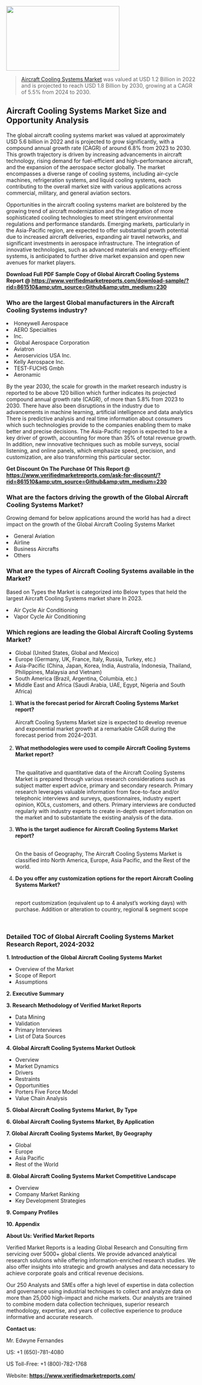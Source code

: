 <img src="https://ffe5etoiles.com/wp-content/uploads/2024/12/MST1-300x171.png" alt="" width="300" height="171" class="alignnone size-medium wp-image-20088" /><blockquote><p><p><a href="https://www.verifiedmarketreports.com/download-sample/?rid=861510&utm_source=Github&utm_medium=230" target="_blank">Aircraft Cooling Systems Market</a> was valued at USD 1.2 Billion in 2022 and is projected to reach USD 1.8 Billion by 2030, growing at a CAGR of 5.5% from 2024 to 2030.</p></blockquote><p><h2>Aircraft Cooling Systems Market Size and Opportunity Analysis</h2><p>The global aircraft cooling systems market was valued at approximately USD 5.6 billion in 2022 and is projected to grow significantly, with a compound annual growth rate (CAGR) of around 6.8% from 2023 to 2030. This growth trajectory is driven by increasing advancements in aircraft technology, rising demand for fuel-efficient and high-performance aircraft, and the expansion of the aerospace sector globally. The market encompasses a diverse range of cooling systems, including air-cycle machines, refrigeration systems, and liquid cooling systems, each contributing to the overall market size with various applications across commercial, military, and general aviation sectors.</p><p>Opportunities in the aircraft cooling systems market are bolstered by the growing trend of aircraft modernization and the integration of more sophisticated cooling technologies to meet stringent environmental regulations and performance standards. Emerging markets, particularly in the Asia-Pacific region, are expected to offer substantial growth potential due to increased aircraft deliveries, expanding air travel networks, and significant investments in aerospace infrastructure. The integration of innovative technologies, such as advanced materials and energy-efficient systems, is anticipated to further drive market expansion and open new avenues for market players.</p></p><p class=""><strong>Download Full PDF Sample Copy of Global Aircraft Cooling Systems Report @ <a href="https://www.verifiedmarketreports.com/download-sample/?rid=861510&amp;utm_source=Github&amp;utm_medium=230" target="_blank">https://www.verifiedmarketreports.com/download-sample/?rid=861510&amp;utm_source=Github&amp;utm_medium=230</a></strong></p><h3 id="" class="">Who are the largest Global manufacturers in the Aircraft Cooling Systems industry?</h3><p><li>Honeywell Aerospace</li><li> AERO Specialties</li><li> Inc.</li><li> Global Aerospace Corporation</li><li> Aviatron</li><li> Aeroservicios USA Inc.</li><li> Kelly Aerospace Inc.</li><li> TEST-FUCHS Gmbh</li><li> Aeronamic</li></p><div class=""><div class="" dir="" data-message-author-role="" data-message-id="" data-message-model-slug=""><div class=""><div class=""><div class=""><div class="" dir="" data-message-author-role="" data-message-id="" data-message-model-slug=""><div class=""><div class=""><p>By the year 2030, the scale for growth in the market research industry is reported to be above 120 billion which further indicates its projected compound annual growth rate (CAGR), of more than 5.8% from 2023 to 2030. There have also been disruptions in the industry due to advancements in machine learning, artificial intelligence and data analytics There is predictive analysis and real time information about consumers which such technologies provide to the companies enabling them to make better and precise decisions. The Asia-Pacific region is expected to be a key driver of growth, accounting for more than 35% of total revenue growth. In addition, new innovative techniques such as mobile surveys, social listening, and online panels, which emphasize speed, precision, and customization, are also transforming this particular sector.</p><p><strong>Get Discount On The Purchase Of This Report @&nbsp; <a href="https://www.verifiedmarketreports.com/ask-for-discount/?rid=861510&amp;utm_source=Github&amp;utm_medium=230" target="_blank">https://www.verifiedmarketreports.com/ask-for-discount/?rid=861510&amp;utm_source=Github&amp;utm_medium=230</a></strong></p></div></div></div></div></div></div></div></div><h3 id="" class="">What are the factors driving the growth of the Global Aircraft Cooling Systems Market?</h3><p id="" class="">Growing demand for below applications around the world has had a direct impact on the growth of the Global Aircraft Cooling Systems Market</p><p id="" class=""><li>General Aviation</li><li> Airline</li><li> Business Aircrafts</li><li> Others</li></p><h3 id="" class="">What are the types of Aircraft Cooling Systems available in the Market?</h3><p id="" class="">Based on Types the Market is categorized into Below types that held the largest Aircraft Cooling Systems market share In 2023.</p><p id="" class=""><li>Air Cycle Air Conditioning</li><li> Vapor Cycle Air Conditioning</li></p><h3 id="" class="">Which regions are leading the Global Aircraft Cooling Systems Market?</h3><ul><li>Global (United States, Global and Mexico)</li><li>Europe (Germany, UK, France, Italy, Russia, Turkey, etc.)</li><li>Asia-Pacific (China, Japan, Korea, India, Australia, Indonesia, Thailand, Philippines, Malaysia and Vietnam)</li><li>South America (Brazil, Argentina, Columbia, etc.)</li><li>Middle East and Africa (Saudi Arabia, UAE, Egypt, Nigeria and South Africa)</li></ul><p><ol><li><strong>What is the forecast period for Aircraft Cooling Systems Market report?<br /></strong><br /><span data-sheets-root="1" data-sheets-value="{&quot;1&quot;:2,&quot;2&quot;:&quot;XXXX size is expected to develop revenue and exponential market growth at a remarkable CAGR during the forecast period from 2024&ndash;2030.&quot;}" data-sheets-userformat="{&quot;2&quot;:12674,&quot;4&quot;:{&quot;1&quot;:2,&quot;2&quot;:16776960},&quot;10&quot;:2,&quot;11&quot;:0,&quot;15&quot;:&quot;Arial&quot;,&quot;16&quot;:12}">Aircraft Cooling Systems Market size is expected to develop revenue and exponential market growth at a remarkable CAGR during the forecast period from 2024&ndash;2031.</span><br /><br /></li><li><strong>What methodologies were used to compile Aircraft Cooling Systems Market report?<br /><br /></strong><p>The qualitative and quantitative data of the&nbsp;Aircraft Cooling Systems Market is prepared through various research considerations such as subject matter expert advice, primary and secondary research. Primary research leverages valuable information from face-to-face and/or telephonic interviews and surveys, questionnaires, industry expert opinion, KOLs, customers, and others. Primary interviews are conducted regularly with industry experts to create in-depth expert information on the market and to substantiate the existing analysis of the data.&nbsp;</p></li><li><strong>Who is the target audience for Aircraft Cooling Systems Market report?<br /><br /></strong><p>On the basis of Geography, The&nbsp;Aircraft Cooling Systems Market is classified into North America, Europe, Asia Pacific, and the Rest of the world.</p></li><li><strong>Do you offer any customization options for the report Aircraft Cooling Systems Market?<br /><br /></strong><p>report customization (equivalent up to 4 analyst&rsquo;s working days) with purchase. Addition or alteration to country, regional &amp; segment scope</p><p>&nbsp;</p></li></ol></p><h3 id="" class="">Detailed TOC of Global Aircraft Cooling Systems Market Research Report, 2024-2032</h3><p id="" class=""><strong>1. Introduction of the Global Aircraft Cooling Systems Market</strong></p><ul><li>Overview of the Market</li><li>Scope of Report</li><li>Assumptions</li></ul><p id="" class=""><strong>2. Executive Summary</strong></p><p id="" class=""><strong>3. Research Methodology of&nbsp;Verified Market Reports</strong></p><ul><li>Data Mining</li><li>Validation</li><li>Primary Interviews</li><li>List of Data Sources</li></ul><p id="" class=""><strong>4. Global Aircraft Cooling Systems Market Outlook</strong></p><ul><li>Overview</li><li>Market Dynamics</li><li>Drivers</li><li>Restraints</li><li>Opportunities</li><li>Porters Five Force Model</li><li>Value Chain Analysis</li></ul><p id="" class=""><strong>5. Global Aircraft Cooling Systems Market, By&nbsp;Type</strong></p><p id="" class=""><strong>6. Global Aircraft Cooling Systems Market, By Application</strong></p><p id="" class=""><strong>7. Global Aircraft Cooling Systems Market, By Geography</strong></p><ul><li>Global</li><li>Europe</li><li>Asia Pacific</li><li>Rest of the World</li></ul><p id="" class=""><strong>8. Global Aircraft Cooling Systems Market Competitive Landscape</strong></p><ul><li>Overview</li><li>Company Market Ranking</li><li>Key Development Strategies</li></ul><p id="" class=""><strong>9. Company Profiles</strong></p><p id="" class=""><strong>10. Appendix</strong></p><p id="" class=""><strong>About Us: Verified Market Reports</strong></p><p id="" class="">Verified Market Reports is a leading Global Research and Consulting firm servicing over 5000+ global clients. We provide advanced analytical research solutions while offering information-enriched research studies. We also offer insights into strategic and growth analyses and data necessary to achieve corporate goals and critical revenue decisions.</p><p id="" class="">Our 250 Analysts and SMEs offer a high level of expertise in data collection and governance using industrial techniques to collect and analyze data on more than 25,000 high-impact and niche markets. Our analysts are trained to combine modern data collection techniques, superior research methodology, expertise, and years of collective experience to produce informative and accurate research.</p><p id="" class=""><strong>Contact us:</strong></p><p id="" class="">Mr. Edwyne Fernandes</p><p id="" class="">US: +1 (650)-781-4080</p><p id="" class="">US Toll-Free: +1 (800)-782-1768</p><p id="" class="">Website: <a target="" data-test-app-aware-link=""><strong>https://www.verifiedmarketreports.com/</strong></a></p>
